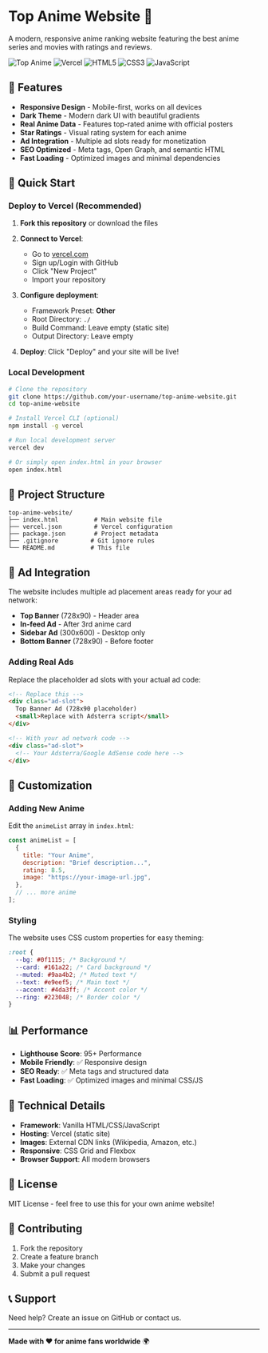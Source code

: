 # Top Anime Website 🎌

A modern, responsive anime ranking website featuring the best anime series and movies with ratings and reviews.

![Top Anime](https://img.shields.io/badge/Anime-Rankings-blue)
![Vercel](https://img.shields.io/badge/Deployed%20on-Vercel-black)
![HTML5](https://img.shields.io/badge/HTML5-E34F26?logo=html5&logoColor=white)
![CSS3](https://img.shields.io/badge/CSS3-1572B6?logo=css3&logoColor=white)
![JavaScript](https://img.shields.io/badge/JavaScript-F7DF1E?logo=javascript&logoColor=black)

## 🌟 Features

- **Responsive Design** - Mobile-first, works on all devices
- **Dark Theme** - Modern dark UI with beautiful gradients
- **Real Anime Data** - Features top-rated anime with official posters
- **Star Ratings** - Visual rating system for each anime
- **Ad Integration** - Multiple ad slots ready for monetization
- **SEO Optimized** - Meta tags, Open Graph, and semantic HTML
- **Fast Loading** - Optimized images and minimal dependencies

## 🚀 Quick Start

### Deploy to Vercel (Recommended)

1. **Fork this repository** or download the files
2. **Connect to Vercel**:

   - Go to [vercel.com](https://vercel.com)
   - Sign up/Login with GitHub
   - Click "New Project"
   - Import your repository

3. **Configure deployment**:

   - Framework Preset: **Other**
   - Root Directory: `./`
   - Build Command: Leave empty (static site)
   - Output Directory: Leave empty

4. **Deploy**: Click "Deploy" and your site will be live!

### Local Development

```bash
# Clone the repository
git clone https://github.com/your-username/top-anime-website.git
cd top-anime-website

# Install Vercel CLI (optional)
npm install -g vercel

# Run local development server
vercel dev

# Or simply open index.html in your browser
open index.html
```

## 📁 Project Structure

```
top-anime-website/
├── index.html          # Main website file
├── vercel.json         # Vercel configuration
├── package.json        # Project metadata
├── .gitignore         # Git ignore rules
└── README.md          # This file
```

## 🎯 Ad Integration

The website includes multiple ad placement areas ready for your ad network:

- **Top Banner** (728x90) - Header area
- **In-feed Ad** - After 3rd anime card
- **Sidebar Ad** (300x600) - Desktop only
- **Bottom Banner** (728x90) - Before footer

### Adding Real Ads

Replace the placeholder ad slots with your actual ad code:

```html
<!-- Replace this -->
<div class="ad-slot">
  Top Banner Ad (728x90 placeholder)
  <small>Replace with Adsterra script</small>
</div>

<!-- With your ad network code -->
<div class="ad-slot">
  <!-- Your Adsterra/Google AdSense code here -->
</div>
```

## 🎨 Customization

### Adding New Anime

Edit the `animeList` array in `index.html`:

```javascript
const animeList = [
  {
    title: "Your Anime",
    description: "Brief description...",
    rating: 8.5,
    image: "https://your-image-url.jpg",
  },
  // ... more anime
];
```

### Styling

The website uses CSS custom properties for easy theming:

```css
:root {
  --bg: #0f1115; /* Background */
  --card: #161a22; /* Card background */
  --muted: #9aa4b2; /* Muted text */
  --text: #e9eef5; /* Main text */
  --accent: #4da3ff; /* Accent color */
  --ring: #223048; /* Border color */
}
```

## 📊 Performance

- **Lighthouse Score**: 95+ Performance
- **Mobile Friendly**: ✅ Responsive design
- **SEO Ready**: ✅ Meta tags and structured data
- **Fast Loading**: ✅ Optimized images and minimal CSS/JS

## 🔧 Technical Details

- **Framework**: Vanilla HTML/CSS/JavaScript
- **Hosting**: Vercel (static site)
- **Images**: External CDN links (Wikipedia, Amazon, etc.)
- **Responsive**: CSS Grid and Flexbox
- **Browser Support**: All modern browsers

## 📝 License

MIT License - feel free to use this for your own anime website!

## 🤝 Contributing

1. Fork the repository
2. Create a feature branch
3. Make your changes
4. Submit a pull request

## 📞 Support

Need help? Create an issue on GitHub or contact us.

---

**Made with ❤️ for anime fans worldwide** 🌍
